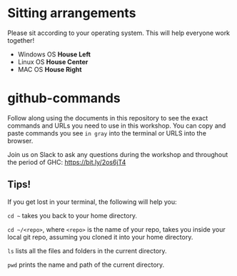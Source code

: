 # Sitting arrangements
Please sit according to your operating system. This will help everyone work together! 
- Windows OS  __House Left__
- Linux OS __House Center__
- MAC OS __House Right__











# github-commands
Follow along using the documents in this repository to see the exact commands and URLs you need to use in this workshop. You can copy and paste commands you see `in gray` into the terminal or URLS into the browser. 

Join us on Slack to ask any questions during the workshop and throughout the period of GHC: https://bit.ly/2os6jT4

## Tips!
If you get lost in your terminal, the following will help you:

`cd ~` takes you back to your home directory.  

`cd ~/<repo>`, where `<repo>` is the name of your repo, takes you inside your local git repo, assuming you cloned it into your home directory.  

`ls` lists all the files and folders in the current directory.  

`pwd` prints the name and path of the current directory.  
